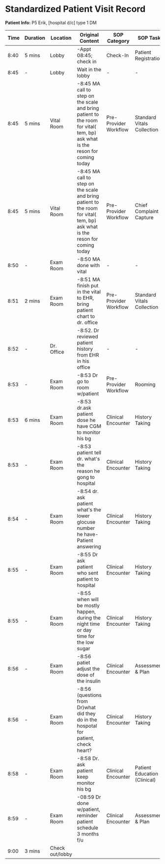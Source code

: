 # Standardized Patient Visit Record

**Patient Info:** P5 Erik, [hospital d/c] type 1 DM

| Time | Duration | Location | Original Content | SOP Category | SOP Task | Completed Checklist | Primary Role | Extra Task |
|------|----------|----------|------------------|--------------|----------|-------------------|--------------|------------|
| 8:40 | 5 mins | Lobby | -Appt 08:45; check in | Check-In | Patient Registration | ☐ Arrival time recorded | Front Desk | - |
| 8:45 | - | Lobby | Wait in the lobby | - | - | - | Patient | - |
| 8:45 | 5 mins | Vital Room | -8:45 MA call to step on the scale and bring patient to the room for vital( tem, bp) ask what is the reson for coming today | Pre-Provider Workflow | Standard Vitals Collection | ☐ Vitals collected | MA | - |
| 8:45 | 5 mins | Vital Room | -8:45 MA call to step on the scale and bring patient to the room for vital( tem, bp) ask what is the reson for coming today | Pre-Provider Workflow | Chief Complaint Capture | ☐ Open-ended question asked | MA | - |
| 8:50 | - | Exam Room | -8:50 MA done with vital | - | - | - | MA | - |
| 8:51 | 2 mins | Exam Room | -8:51 MA finish put in the vital to EHR, bring patient chart to dr. office | Pre-Provider Workflow | Standard Vitals Collection | ☐ Documented in EHR | MA | Patient Chart Delivery |
| 8:52 | - | Dr. Office | -8:52. Dr reviewed patient history from EHR in his office | - | - | - | PCP | Patient Chart Review |
| 8:53 | - | Exam Room | -8:53 Dr go to room w/patient | Pre-Provider Workflow | Rooming | - | PCP | - |
| 8:53 | 6 mins | Exam Room | -8:53 dr.ask patient dose he have CGM to monitor his bg | Clinical Encounter | History Taking | ☐ HPI documented | PCP | - |
| 8:53 | - | Exam Room | -8:53 patient tell dr. what's the reason he gong to hospital | Clinical Encounter | History Taking | ☐ Chief complaint reviewed | PCP | - |
| 8:54 | - | Exam Room | -8:54 dr. ask patient what's the lower glocuse number he have- Patient answering | Clinical Encounter | History Taking | ☐ HPI documented | PCP | - |
| 8:55 | - | Exam Room | -8:55 Dr ask patient who sent patient to hospital | Clinical Encounter | History Taking | ☐ HPI documented | PCP | - |
| 8:55 | - | Exam Room | -8:55 when will be mostly happen, during the night time or day time for the low sugar | Clinical Encounter | History Taking | ☐ HPI documented | PCP | - |
| 8:56 | - | Exam Room | -8:56 patiet adjust the dose of the insulin | Clinical Encounter | Assessment & Plan | ☐ Plan established (Rx, labs, referrals, education) | PCP | - |
| 8:56 | - | Exam Room | -8:56 (questions from Dr)what did they do in the hospotal for patient, check heart? | Clinical Encounter | History Taking | ☐ HPI documented | PCP | - |
| 8:58 | - | Exam Room | -8:58 Dr. ask patient keep monitor his bg | Clinical Encounter | Patient Education (Clinical) | ☐ Education topics identified | PCP | - |
| 8:59 | - | Exam Room | -08:59 Dr done w/patient, reminder patient schedule 3 months f/u | Clinical Encounter | Assessment & Plan | ☐ Follow-up arranged | PCP | - |
| 9:00 | 3 mins | Check out/lobby |